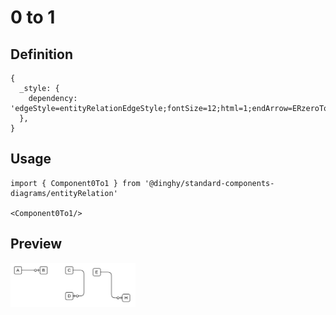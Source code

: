 # 0 to 1

## Definition

```
{
  _style: { 
    dependency: 'edgeStyle=entityRelationEdgeStyle;fontSize=12;html=1;endArrow=ERzeroToOne;endFill=1;',
  },
}
```

## Usage

```
import { Component0To1 } from '@dinghy/standard-components-diagrams/entityRelation'

<Component0To1/>
```

## Preview

<img src="./component-0-to-1.png" width="200"/>

